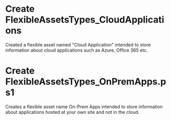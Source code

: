 # Create FlexibleAssetsTypes_CloudApplications
Created a flexible asset named "Cloud Application" intended to store information about cloud applications such as Azure, Office 365 etc.

# Create FlexibleAssetsTypes_OnPremApps.ps1
Creates a flexible asset name On-Prem Apps intended to store information about applications hosted at your own site and not in the cloud.